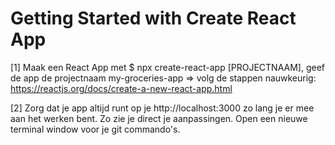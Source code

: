 # Getting Started with Create React App

[1]
Maak een React App met $ npx create-react-app [PROJECTNAAM],
geef de app de projectnaam my-groceries-app ⇒ volg de stappen nauwkeurig: https://reactjs.org/docs/create-a-new-react-app.html


[2]
Zorg dat je app altijd runt op je http://localhost:3000 zo lang je er mee aan het werken bent.
Zo zie je direct je aanpassingen.
Open een nieuwe terminal window voor je git commando's.